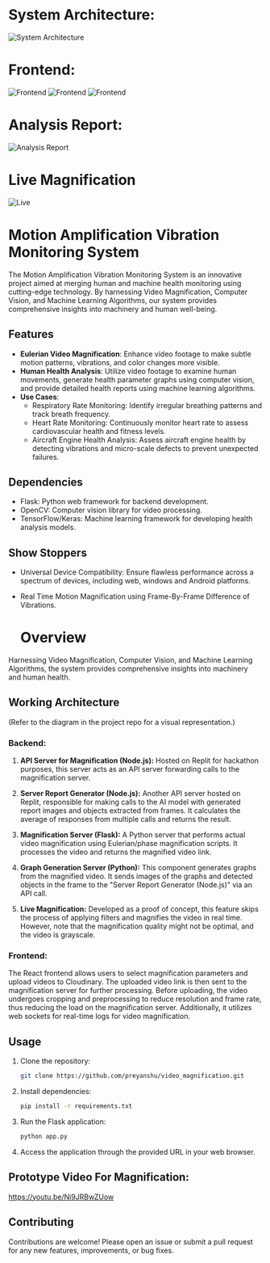 

# System Architecture:
![System Architecture](Static/s_design.png)

# Frontend:
![Frontend](Static/frontend.jpg)
![Frontend](Static/frontend3.png)
![Frontend](Static/frontend2.png)


# Analysis Report:
![Analysis Report](Static/main.jpg)

# Live Magnification
![Live](Static/live.jpg)

# Motion Amplification Vibration Monitoring System

The Motion Amplification Vibration Monitoring System is an innovative project aimed at merging human and machine health monitoring using cutting-edge technology. By harnessing Video Magnification, Computer Vision, and Machine Learning Algorithms, our system provides comprehensive insights into machinery and human well-being.

## Features

- **Eulerian Video Magnification**: Enhance video footage to make subtle motion patterns, vibrations, and color changes more visible.
- **Human Health Analysis**: Utilize video footage to examine human movements, generate health parameter graphs using computer vision, and provide detailed health reports using machine learning algorithms.
- **Use Cases**:
  - Respiratory Rate Monitoring: Identify irregular breathing patterns and track breath frequency.
  - Heart Rate Monitoring: Continuously monitor heart rate to assess cardiovascular health and fitness levels.
  - Aircraft Engine Health Analysis: Assess aircraft engine health by detecting vibrations and micro-scale defects to prevent unexpected failures.

## Dependencies

- Flask: Python web framework for backend development.
- OpenCV: Computer vision library for video processing.
- TensorFlow/Keras: Machine learning framework for developing health analysis models.

## Show Stoppers

- Universal Device Compatibility: Ensure flawless performance across a spectrum of devices, including web, windows and Android platforms.
- Real Time Motion Magnification using Frame-By-Frame Difference of Vibrations.

  # Overview
Harnessing Video Magnification, Computer Vision, and Machine Learning Algorithms, the system provides comprehensive insights into machinery and human health.

## Working Architecture
(Refer to the diagram in the project repo for a visual representation.)

### Backend:
1. **API Server for Magnification (Node.js):** Hosted on Replit for hackathon purposes, this server acts as an API server forwarding calls to the magnification server.

2. **Server Report Generator (Node.js):** Another API server hosted on Replit, responsible for making calls to the AI model with generated report images and objects extracted from frames. It calculates the average of responses from multiple calls and returns the result.

3. **Magnification Server (Flask):** A Python server that performs actual video magnification using Eulerian/phase magnification scripts. It processes the video and returns the magnified video link.

4. **Graph Generation Server (Python):** This component generates graphs from the magnified video. It sends images of the graphs and detected objects in the frame to the "Server Report Generator (Node.js)" via an API call.

5. **Live Magnification:** Developed as a proof of concept, this feature skips the process of applying filters and magnifies the video in real time. However, note that the magnification quality might not be optimal, and the video is grayscale.

### Frontend:
The React frontend allows users to select magnification parameters and upload videos to Cloudinary. The uploaded video link is then sent to the magnification server for further processing. Before uploading, the video undergoes cropping and preprocessing to reduce resolution and frame rate, thus reducing the load on the magnification server. Additionally, it utilizes web sockets for real-time logs for video magnification.


## Usage

1. Clone the repository:

   ```bash
   git clone https://github.com/preyanshu/video_magnification.git
   ```

2. Install dependencies:

   ```bash
   pip install -r requirements.txt
   ```

3. Run the Flask application:

   ```bash
   python app.py
   ```

4. Access the application through the provided URL in your web browser.


## Prototype Video For Magnification:
https://youtu.be/Ni9JRBwZUow


## Contributing

Contributions are welcome! Please open an issue or submit a pull request for any new features, improvements, or bug fixes.


